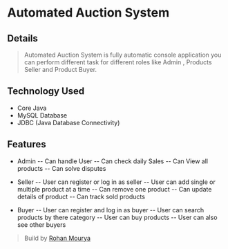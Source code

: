 # Automated Auction System

## Details
> Automated Auction System is fully automatic console application you can perform different task for different roles like Admin , Products Seller and Product Buyer.


## Technology Used
- Core Java
- MySQL Database
- JDBC (Java Database Connectivity)

## Features 

- Admin 
-- Can handle User
-- Can check daily Sales
-- Can View all products
-- Can solve disputes

- Seller 
-- User can register or log in as seller
-- User can add single or multiple product at a time
-- Can remove one product
-- Can update details of product
-- Can track sold products


- Buyer
-- User can register and log in as buyer
-- User can search products by there category 
-- User can buy products
-- User can also see other buyers

> Build by <a href="https://github.com/rohan209547mourya" target="_blank">Rohan Mourya</a>
